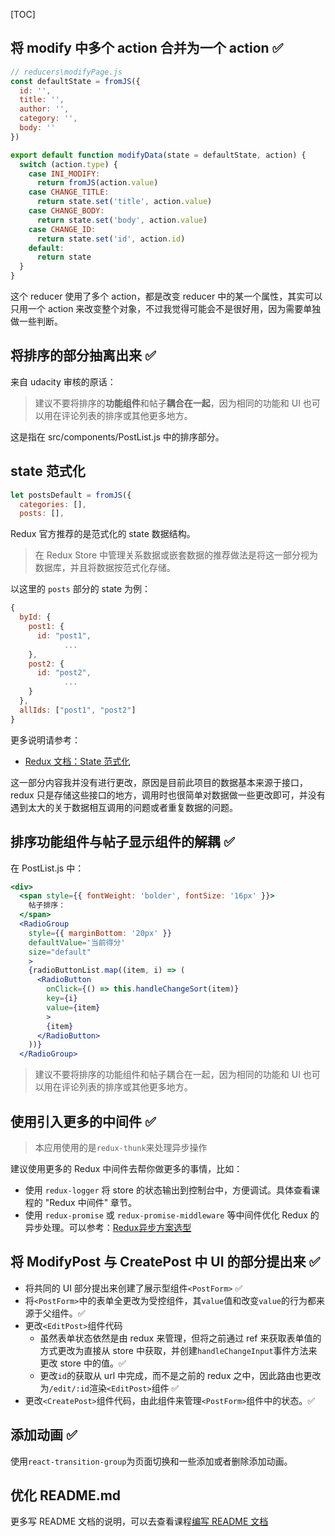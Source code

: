 [TOC]

## 将 modify 中多个 action 合并为一个 action ✅

```jsx
// reducers\modifyPage.js
const defaultState = fromJS({
  id: '',
  title: '',
  author: '',
  category: '',
  body: ''
})

export default function modifyData(state = defaultState, action) {
  switch (action.type) {
    case INI_MODIFY:
      return fromJS(action.value)
    case CHANGE_TITLE:
      return state.set('title', action.value)
    case CHANGE_BODY:
      return state.set('body', action.value)
    case CHANGE_ID:	
      return state.set('id', action.id)
    default:
      return state
  }
}
```

这个 reducer 使用了多个 action，都是改变 reducer 中的某一个属性，其实可以只用一个 action 来改变整个对象，不过我觉得可能会不是很好用，因为需要单独做一些判断。



## 将排序的部分抽离出来 ✅

来自 udacity 审核的原话：

> 建议不要将排序的**功能组件**和帖子**耦合在一起**，因为相同的功能和 UI 也可以用在评论列表的排序或其他更多地方。

这是指在 src/components/PostList.js 中的排序部分。



## state 范式化

```jsx
let postsDefault = fromJS({
  categories: [],
  posts: [],
```

Redux 官方推荐的是范式化的 state 数据结构。

> 在 Redux Store 中管理关系数据或嵌套数据的推荐做法是将这一部分视为数据库，并且将数据按范式化存储。

以这里的 `posts` 部分的 state 为例：

```js
{
  byId: {
    post1: {
      id: "post1",
            ...
    },
    post2: {
      id: "post2",
            ...
    }
  },
  allIds: ["post1", "post2"]
}
```

更多说明请参考：

- [Redux 文档：State 范式化](https://cn.redux.js.org/docs/recipes/reducers/NormalizingStateShape.html)



这一部分内容我并没有进行更改，原因是目前此项目的数据基本来源于接口，redux 只是存储这些接口的地方，调用时也很简单对数据做一些更改即可，并没有遇到太大的关于数据相互调用的问题或者重复数据的问题。



## 排序功能组件与帖子显示组件的解耦 ✅

在 PostList.js 中：

```jsx
<div>
  <span style={{ fontWeight: 'bolder', fontSize: '16px' }}>
    帖子排序：
  </span>
  <RadioGroup
    style={{ marginBottom: '20px' }}
    defaultValue='当前得分'
    size="default"
    >
    {radioButtonList.map((item, i) => (
      <RadioButton
        onClick={() => this.handleChangeSort(item)}
        key={i}
        value={item}
        >
        {item}
      </RadioButton>
    ))}
  </RadioGroup>
```

> 建议不要将排序的功能组件和帖子耦合在一起，因为相同的功能和 UI 也可以用在评论列表的排序或其他更多地方。



## 使用引入更多的中间件 ✅

> 本应用使用的是`redux-thunk`来处理异步操作

建议使用更多的 Redux 中间件去帮你做更多的事情，比如：

- 使用 `redux-logger` 将 store 的状态输出到控制台中，方便调试。具体查看课程的 "Redux 中间件" 章节。
- 使用 `redux-promise` 或 `redux-promise-middleware` 等中间件优化 Redux 的异步处理。可以参考：[Redux异步方案选型](https://segmentfault.com/a/1190000007248878)



## 将 ModifyPost 与 CreatePost 中 UI 的部分提出来 ✅

- 将共同的 UI 部分提出来创建了展示型组件`<PostForm>` ✅
- 将`<PostForm>`中的表单全更改为受控组件，其`value`值和改变`value`的行为都来源于父组件。✅
- 更改`<EditPost>`组件代码
  - 虽然表单状态依然是由 redux 来管理，但将之前通过 ref 来获取表单值的方式更改为直接从 store 中获取，并创建`handleChangeInput`事件方法来更改 store 中的值。✅
  - 更改`id`的获取从 url 中完成，而不是之前的 redux 之中，因此路由也更改为`/edit/:id`渲染`<EditPost>`组件 ✅
- 更改`<CreatePost>`组件代码，由此组件来管理`<PostForm>`组件中的状态。✅



## 添加动画 ✅

使用`react-transition-group`为页面切换和一些添加或者删除添加动画。

## 优化 README.md

更多写 README 文档的说明，可以去查看课程[编写 README 文档](https://cn.udacity.com/course/writing-readmes--ud777-enterprise)